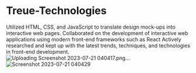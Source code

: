 # Treue-Technologies
Utilized HTML, CSS, and JavaScript to translate design mock-ups into interactive web pages. Collaborated on the development of interactive web applications using modern front-end frameworks such as React Actively researched and kept up with the latest trends, techniques, and technologies in front-end development.
![Uploading Screenshot 2023-07-21 040417.png…]()
![Screenshot 2023-07-21 040429](https://github.com/Aditya-sr/Treue-Technologies/assets/69643133/87c26b72-44f4-456e-a706-a40287be8f5d)
